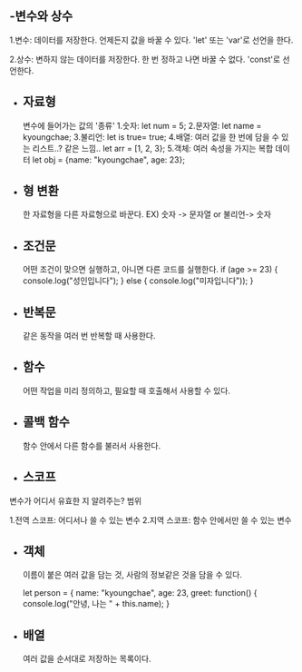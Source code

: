 -변수와 상수
-------------

  1.변수: 데이터를 저장한다. 언제든지 값을 바꿀 수 있다. 'let' 또는 'var'로  선언을 한다.
  
  2.상수: 변하지 않는 데이터를 저장한다. 한 번 정하고 나면 바꿀 수 없다. 'const'로 선언한다.
  
- 자료형
  ------
   변수에 들어가는 값의 '종류'
  1.숫자: let num = 5;
  2.문자열: let name = kyoungchae;
  3.불리언: let is true= true;
  4.배열: 여러 값을 한 번에 담을 수 있는 리스트..? 같은 느낌.. let arr = [1, 2, 3};
  5.객체: 여러 속성을 가지는 복합 데이터 let obj = {name: "kyoungchae", age: 23};
  
- 형 변환
  ----------
   한 자료형을 다른 자료형으로 바꾼다.
  EX) 숫자 -> 문자열 or 불리언-> 숫자
  
- 조건문
  ---------
     어떤 조건이 맞으면 실행하고, 아니면 다른 코드를 실행한다.
  if (age >= 23) {
  console.log("성인입니다");
  } else {
    console.log("미자입니다"));
  }
  
- 반복문
  ---------
     같은 동작을 여러 번 반복할 때 사용한다.
  
- 함수
  ----
     어떤 작업을 미리 정의하고, 필요할 때 호출해서 사용할 수 있다.
  
- 콜백 함수
  --------
     함수 안에서 다른 함수를 불러서 사용한다.
  
- 스코프
  ------
변수가 어디서 유효한 지 알려주는? 범위
  
  1.전역 스코프: 어디서나 쓸 수 있는 변수
  2.지역 스코프: 함수 안에서만 쓸 수 있는 변수
  
- 객체
  -----
     이름이 붙은 여러 값을 담는 것, 사람의 정보같은 것을 담을 수 있다.
  
     let person = {
  name: "kyoungchae",
  age: 23,
  greet: function() {
    console.log("안녕, 나는 " + this.name);
  }

- 배열
  -----
    여러 값을 순서대로 저장하는 목록이다.
